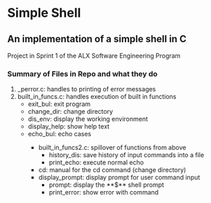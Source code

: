 # Simple Shell

## An implementation of a simple shell in **C**

Project in Sprint 1 of the ALX Software Engineering Program

### Summary of Files in Repo and what they do

<ol>
  <li>_perror.c: handles to printing of error messages</li>
  <li>built_in_funcs.c: handles execution of built in functions
    <ul>
			<li>exit_bul: exit program</li>
			<li>change_dir: change directory</li>
			<li>dis_env: display the working environment</li>
			<li>display_help: show help text</li>
			<li>echo_bul: echo cases</li>
    <ul>
  </li>
  <li>built_in_funcs2.c: spillover of functions from above
		<ul>
			<li>history_dis: save history of input commands into a file</li>
			<li>print_echo: execute normal echo
		</ul>
	</li>
	<li>cd: manual for the cd command (change directory)</li>
	<li>display_prompt: display prompt for user command input
		<ul>
			<li>prompt: display the **$** shell prompt</li>
			<li>print_error: show error with command</li>
		</ul>
	</li>
</ol>